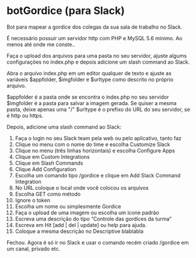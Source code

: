 # botGordice (para Slack)
Bot para mapear a gordice dos colegas da sua sala de trabalho no Slack.

É necessário possuir um servidor http com PHP e MySQL 5.6 mínimo. Ao menos até onde me conste.. 

Faça o upload dos arquivos para uma pasta no seu servidor, ajuste algums configurações no index.php e depois adicione um slash command ao Slack.

Abra o arquivo index.php em um editor qualquer de texto e ajuste as variáveis $appfolder, $imgfolder e $urltype como descrito no próprio arquivo.

$appfolder é a pasta onde se encontra o index.php no seu servidor
$imgfolder é a pasta para salvar a imagem gerada. Se quiser a mesma pasta, deixe apenas uma "/"
$urltype é o prefixo do URL do seu servidor, se é http ou https. 

Depois, adicione uma slash command ao Slack:

1. Faça o login no seu Slack team pela web ou pelo aplicativo, tanto faz
2. Clique no menu com o nome do time e escolha Customize Slack
3. Clique no menu (três linhas horizontais) e escolha Configure Apps
4. Clique em Custom Integrations
5. Clique em Slash Commands
6. Clique Add Configuration
7. Escolha um comando tipo /gordice e clique em Add Slack Command Integration
8. No URL coloque o local onde você colocou os arquivos
9. Escolha GET como método
10. Ignore o token
11. Escolha um nome ou simplesmente Gordice
12. Faça o upload de uma imagem ou escolha um ícone padrão
13. Escreva uma descrição do tipo “Controle das gordices da turma”
14. Escreva em Hit [add | del | update] ou help para ajuda.
15. Coloque a mesma descrição no Descriptive blablabla

Fechou. Agora é só ir no Slack e usar o comando recém criado /gordice em um canal, privado etc.

